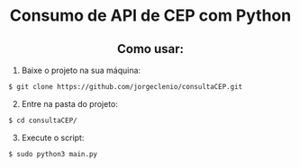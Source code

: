 <h1 align='center'>Consumo de API de CEP com Python</h1>

<h2 align='center'>Como usar:</h2>

1. Baixe o projeto na sua máquina:
```bash
$ git clone https://github.com/jorgeclenio/consultaCEP.git
```

2. Entre na pasta do projeto:
```bash
$ cd consultaCEP/
```

3. Execute o script:
```bash
$ sudo python3 main.py
```

